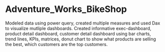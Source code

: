 # Adventure_Works_BikeShop

Modeled data using power query, created multiple measures and used Dax to visualize mutliple dashboards.
Created informative exec-dashboard, product detail dashboard, customer detail dashboard using bar charts, trend lines, KPIs, matrices, donut chart to show what products are selling the best, which customers are the top customers. 
